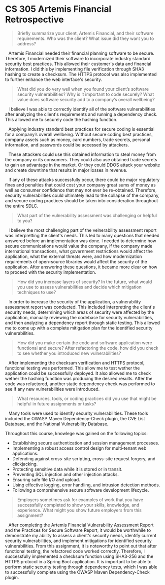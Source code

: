 # CS 305 Artemis Financial Retrospective

> Briefly summarize your client, Artemis Financial, and their software requirements. Who was the client? What issue did they want you to address?

&ensp; Artemis Financial needed their financial planning software to be secure. Therefore, I modernized their software to incorporate industry standard security best practices. This allowed their customer's data and financial information. I did this by implementing file verification through SHA3 hashing to create a checksum. The HTTPS protocol was also implemented to further enhance the web interface's security.

> What did you do very well when you found your client’s software security vulnerabilities? Why is it important to code securely? What value does software security add to a company’s overall wellbeing?

&ensp; I believe I was able to correctly identify all of the software vulnerabilities after analyzing the client's requirements and running a dependency check. This allowed me to securely code the hashing function.

&ensp; Applying industry standard best practices for secure coding is essential for a company’s overall wellbeing. Without secure coding best practices, company assets such as money, card numbers, trade secrets, personal information, and passwords could be accessed by attackers. 

&ensp; These attackers could use this obtained information to steal money from the company or its consumers. They could also use obtained trade secrets to gain an advantage in the market. Or they could DDOS attack your website and create downtime that results in major losses in revenue.

&ensp; If any of these attacks successfully occur, there could be major regulatory fines and penalties that could cost your company great sums of money as well as consumer confidence that may not ever be re-obtained. Therefore, security vulnerabilities could ultimately lead to the collapse of the company, and secure coding practices should be taken into consideration throughout the entire SDLC.

> What part of the vulnerability assessment was challenging or helpful to you?

&ensp; I believe the most challenging part of the velnerability assessment report was interpretting the client's needs. This led to many questions that needed answered before an implementation was done. I needed to determine how secure communications would value the company, if the company made international transactions, what government restrictions would affect the application, what the external threats were, and how modernization requirements of open-source libraries would affect the security of the application. After answering these questions, it became more clear on how to proceed with the security implementation.

> How did you increase layers of security? In the future, what would you use to assess vulnerabilities and decide which mitigation techniques to use?

&ensp; In order to increase the security of the application, a vulnerability assessment report was conducted. This included interpretting the client's security needs, determining which areas of security were affected by the application, manually reviewing the codebase for security vulnerabilities, and then analyzing a dependency report through static testing. This allowed me to come up with a complete mitigation plan for the identified security vulnerabilities.

> How did you make certain the code and software application were functional and secure? After refactoring the code, how did you check to see whether you introduced new vulnerabilities?

&ensp; After implementing the checksum verification and HTTPS protocol, functional testing was performed. This allow me to test wether the application could be successfully deployed. It also allowed me to check wether the hashing function was producing the desired results. After the code was refactored, another static dependency check was performed to see if any new vulnerabilities were introduced.

> What resources, tools, or coding practices did you use that might be helpful in future assignments or tasks?

&ensp; Many tools were used to identify security vulnerabilities. These tools included the OWASP Maven Dependency-Check plugin, the CVE List Database, and the National Vulnerability Database. 

Throughout this course, knowlege was gained on the following topics:

* Establishing secure authentication and session management processes.
* Implementing a robust access control design for multi-tenant web applications.
* Defending against cross-site scripting, cross-site request forgery, and clickjacking.
* Protecting sensitive data while it is stored or in transit.
* Preventing SQL injection and other injection attacks.
* Ensuring safe file I/O and upload.
* Using effective logging, error handling, and intrusion detection methods.
* Following a comprehensive secure software development lifecycle.

> Employers sometimes ask for examples of work that you have successfully completed to show your skills, knowledge, and experience. What might you show future employers from this assignment?

&ensp; After completing the Artemis Financial Vulnerability Assessment Report and the Practices for Secure Software Report, it would be worthwhile to demonstrate my ability to assess a client's security needs, identify current security vulnerabilities, and implement mitigations for identified security vulnerabilities. From this assignment, it is noteworthy to point out that after functional testing, the refactored code worked correctly. Therefore, I successfully implemented a checksum function using SHA3-256 and the HTTPS protocol in a Spring Boot application. It is important to be able to perform static security testing through dependency tests, which I was able to successfully complete using the OWASP Maven Dependency-Check plugin.

